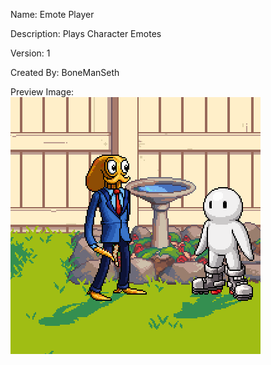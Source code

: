 Name: Emote Player

Description: Plays Character Emotes

Version: 1

Created By: BoneManSeth

Preview Image:
![Emotescreenie](https://github.com/Sethbones/Fraymakers-Pre-Workshop-Repo/blob/main/Misc/Emote%20Player/preview.gif)




